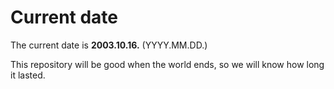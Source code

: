 # Current date

The current date is **2003.10.16.** (YYYY.MM.DD.)

This repository will be good when the world ends, so we will know how long it lasted.